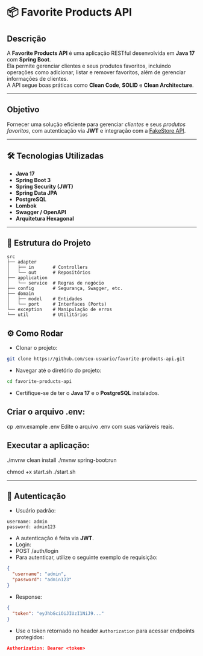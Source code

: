 # 📦 Favorite Products API

## Descrição
A **Favorite Products API** é uma aplicação RESTful desenvolvida em **Java 17** com **Spring Boot**.  
Ela permite gerenciar clientes e seus produtos favoritos, incluindo operações como adicionar, listar e remover favoritos, além de gerenciar informações de clientes.  
A API segue boas práticas como **Clean Code**, **SOLID** e **Clean Architecture**.

---

## Objetivo
Fornecer uma solução eficiente para gerenciar *clientes* e seus *produtos favoritos*, com autenticação via **JWT** e integração com a [FakeStore API](https://fakestoreapi.com/).

---

## 🛠 Tecnologias Utilizadas

- **Java 17**
- **Spring Boot 3**
- **Spring Security (JWT)**
- **Spring Data JPA**
- **PostgreSQL**
- **Lombok**
- **Swagger / OpenAPI**
- **Arquitetura Hexagonal**

---

## 📁 Estrutura do Projeto

```plaintext
src
├── adapter
│   ├── in       # Controllers
│   └── out      # Repositórios
├── application
│   └── service  # Regras de negócio
├── config       # Segurança, Swagger, etc.
├── domain
│   ├── model    # Entidades
│   └── port     # Interfaces (Ports)
└── exception    # Manipulação de erros
└── util         # Utilitários
```

## ⚙ Como Rodar
- Clonar o projeto:

```bash
git clone https://github.com/seu-usuario/favorite-products-api.git
```
- Navegar até o diretório do projeto:
```bash
cd favorite-products-api
```
- Certifique-se de ter o **Java 17** e o **PostgreSQL** instalados.

## Criar o arquivo .env:

cp .env.example .env
Edite o arquivo .env com suas variáveis reais.

## Executar a aplicação:
./mvnw clean install
./mvnw spring-boot:run

chmod +x start.sh
./start.sh
<hr>    </hr>

## 🔐 Autenticação
- Usuário padrão:
```plaintext
username: admin
password: admin123
```
- A autenticação é feita via **JWT**.
- Login:
- POST /auth/login
- Para autenticar, utilize o seguinte exemplo de requisição:
```json
{
  "username": "admin",
  "password": "admin123"
}
```
- Response:
```json
{
  "token": "eyJhbGciOiJIUzI1NiJ9..."
}
```

- Use o token retornado no header `Authorization` para acessar endpoints protegidos:
```json
Authorization: Bearer <token>
```


